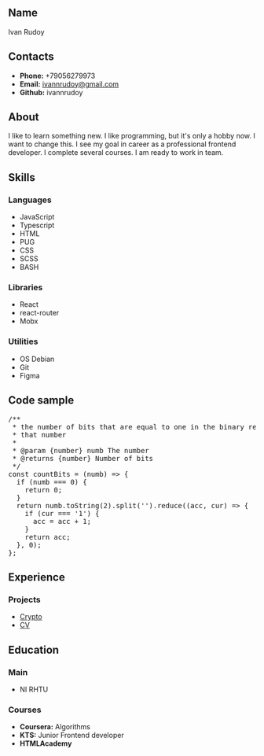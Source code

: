 ## Name
Ivan Rudoy

## Contacts
- **Phone:** +79056279973
- **Email:** ivannrudoy@gmail.com
- **Github:** ivannrudoy

## About
I like to learn something new. I like programming, but it's only a hobby now. I
want to change this. I see my goal in career as a professional frontend 
developer. I complete several courses. I am ready to work in team.

## Skills
### Languages
- JavaScript
- Typescript
- HTML
- PUG
- CSS
- SCSS
- BASH

### Libraries
- React
- react-router
- Mobx

### Utilities
- OS Debian
- Git
- Figma

## Code sample
<pre>
/**
 * the number of bits that are equal to one in the binary representation of 
 * that number
 *
 * @param {number} numb The number
 * @returns {number} Number of bits
 */
const countBits = (numb) => {
  if (numb === 0) {
    return 0;
  }
  return numb.toString(2).split('').reduce((acc, cur) => {
    if (cur === '1') {
      acc = acc + 1;
    }
    return acc;
  }, 0);
};
</pre>

## Experience
### Projects
- [Crypto](https://ivannrudoy.github.io/ivannrudoy)
- [CV](https://github.com/ivannrudoy/rsschool-cv)

## Education
### Main
- NI RHTU

### Courses
- **Coursera:** Algorithms
- **KTS:** Junior Frontend developer
- **HTMLAcademy**
